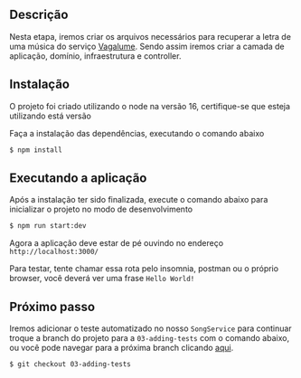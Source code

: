 ## Descrição

Nesta etapa, iremos criar os arquivos necessários para recuperar a letra de uma música do serviço [Vagalume](https://www.vagalume.com.br/). Sendo assim iremos criar a camada de aplicação, domínio, infraestrutura e controller.

## Instalação

O projeto foi criado utilizando o node na versão 16, certifique-se que esteja utilizando está versão

Faça a instalação das dependências, executando o comando abaixo

```bash
$ npm install
```

## Executando a aplicação

Após a instalação ter sido finalizada, execute o comando abaixo para inicializar o projeto no modo de desenvolvimento

```bash
$ npm run start:dev
```

Agora a aplicação deve estar de pé ouvindo no endereço `http://localhost:3000/`

Para testar, tente chamar essa rota pelo insomnia, postman ou o próprio browser, você deverá ver uma frase `Hello World!`

## Próximo passo

Iremos adicionar o teste automatizado no nosso `SongService` para continuar troque a branch do projeto para a `03-adding-tests` com o comando abaixo, ou você pode navegar para a próxima branch clicando [aqui](https://github.com/ricardobr001/nestjs-architecture/tree/03-adding-tests).

```bash
$ git checkout 03-adding-tests
```
